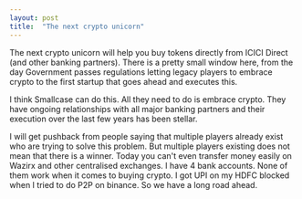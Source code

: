 ```yaml
---
layout: post
title:  "The next crypto unicorn"
---
```


The next crypto unicorn will help you buy tokens directly from ICICI Direct (and other banking partners). There is a pretty small window here, from the day Government passes regulations letting legacy players to embrace crypto to the first startup that goes ahead and executes this.

I think Smallcase can do this. All they need to do is embrace crypto. They have ongoing relationships with all major banking partners and their execution over the last few years has been stellar.

I will get pushback from people saying that multiple players already exist who are trying to solve this problem. But multiple players existing does not mean that there is a winner. Today you can't even transfer money easily on Wazirx and other centralised exchanges. I have 4 bank accounts. None of them work when it comes to buying crypto. I got UPI on my HDFC  blocked when I tried to do P2P on binance. So we have a long road ahead. 
